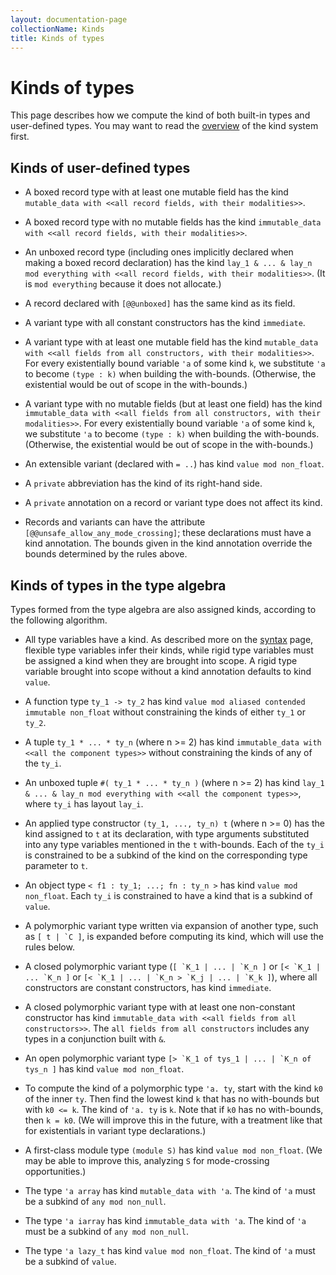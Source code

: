 ```yaml
---
layout: documentation-page
collectionName: Kinds
title: Kinds of types
---
```


# Kinds of types

[overview]: ../intro

This page describes how we compute the kind of both built-in types and
user-defined types. You may want to read the [overview][] of the kind
system first.

## Kinds of user-defined types

* A boxed record type with at least one mutable field has the kind
  `mutable_data with <<all record fields, with their modalities>>`.

* A boxed record type with no mutable fields has the kind `immutable_data with
  <<all record fields, with their modalities>>`.

* An unboxed record type (including ones implicitly declared when making a boxed
record declaration) has the kind `lay_1 & ... & lay_n mod everything with <<all
record fields, with their modalities>>`. (It is `mod everything` because it does
not allocate.)

* A record declared with `[@@unboxed]` has the same kind as its field.

* A variant type with all constant constructors has the kind `immediate`.

* A variant type with at least one mutable field has the kind `mutable_data with
<<all fields from all constructors, with their modalities>>`. For every
existentially bound variable `'a` of some kind `k`, we substitute `'a` to become
`(type : k)` when building the with-bounds. (Otherwise, the existential would
be out of scope in the with-bounds.)

* A variant type with no mutable fields (but at least one field) has the kind
`immutable_data with <<all fields from all constructors, with their
modalities>>`. For every existentially bound variable `'a` of some kind `k`, we
substitute `'a` to become `(type : k)` when building the
with-bounds. (Otherwise, the existential would be out of scope in the
with-bounds.)

* An extensible variant (declared with `= ..`) has kind `value mod non_float`.

* A `private` abbreviation has the kind of its right-hand side.

* A `private` annotation on a record or variant type does not affect its kind.

* Records and variants can have the attribute
  `[@@unsafe_allow_any_mode_crossing]`; these declarations must have a kind
  annotation. The bounds given in the kind annotation override the bounds
  determined by the rules above.

## Kinds of types in the type algebra

Types formed from the type algebra are also assigned kinds, according to
the following algorithm.

* All type variables have a kind. As described more on the [syntax](../syntax)
page, flexible type variables infer their kinds, while rigid type variables must
be assigned a kind when they are brought into scope. A rigid type variable
brought into scope without a kind annotation defaults to kind `value`.

* A function type `ty_1 -> ty_2` has kind `value mod aliased contended immutable
non_float` without constraining the kinds of either `ty_1` or `ty_2`.

* A tuple `ty_1 * ... * ty_n` (where n >= 2) has kind `immutable_data with <<all
the component types>>` without constraining the kinds of any of the `ty_i`.

* An unboxed tuple `#( ty_1 * ... * ty_n )` (where n >= 2) has kind `lay_1 &
  ... & lay_n mod everything with <<all the component types>>`, where `ty_i` has
  layout `lay_i`.

* An applied type constructor `(ty_1, ..., ty_n) t` (where n >= 0) has the kind
assigned to `t` at its declaration, with type arguments substituted into any
type variables mentioned in the `t` with-bounds. Each of the `ty_i` is constrained
to be a subkind of the kind on the corresponding type parameter to `t`.

* An object type `< f1 : ty_1; ...; fn : ty_n >` has kind `value mod
non_float`. Each `ty_i` is constrained to have a kind that is a subkind of
`value`.

* A polymorphic variant type written via expansion of another type, such as ``[
t | `C ]``, is expanded before computing its kind, which will use the rules
below.

* A closed polymorphic variant type (``[ `K_1 | ... | `K_n ]`` or
``[< `K_1 | ... `K_n ]`` or ``[< `K_1 | ... | `K_n > `K_j | ... | `K_k ]``),
where all constructors are constant constructors, has kind `immediate`.

* A closed polymorphic variant type with at least one non-constant constructor
has kind `immutable_data with <<all fields from all constructors>>`. The
`all fields from all constructors` includes any types in a conjunction built
with `&`.

* An open polymorphic variant type ``[> `K_1 of tys_1 | ... | `K_n of tys_n ]``
has kind `value mod non_float`.

* To compute the kind of a polymorphic type `'a. ty`, start with the kind `k0`
of the inner `ty`. Then find the lowest kind `k` that has no with-bounds but
with `k0 <= k`. The kind of `'a. ty` is `k`. Note that if `k0` has no
with-bounds, then `k = k0`. (We will improve this in the future, with a
treatment like that for existentials in variant type declarations.)

* A first-class module type `(module S)` has kind `value mod non_float`. (We may
be able to improve this, analyzing `S` for mode-crossing opportunities.)

* The type `'a array` has kind `mutable_data with 'a`. The kind of `'a` must
be a subkind of `any mod non_null`.

* The type `'a iarray` has kind `immutable_data with 'a`. The kind of `'a` must
be a subkind of `any mod non_null`.

* The type `'a lazy_t` has kind `value mod non_float`. The kind of `'a` must be
a subkind of `value`.

